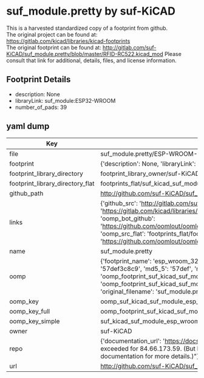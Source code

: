 # suf_module.pretty by suf-KiCAD  
This is a harvested standardized copy of a footprint from github.  
The original project can be found at:  
https://gitlab.com/kicad/libraries/kicad-footprints  
The original footprint can be found at:
http://gitlab.com/suf-KiCAD/suf_module.pretty/blob/master/RFID-RC522.kicad_mod
Please consult that link for additional, details, files, and license information.  
## Footprint Details
* description: None  
* libraryLink: suf_module:ESP32-WROOM  
* number_of_pads: 39  
## yaml dump  
| Key | Value |  
| --- | --- |  
| file | suf_module.pretty/ESP-WROOM-32.kicad_mod |  
| footprint | {'description': None, 'libraryLink': 'suf_module:ESP32-WROOM', 'number_of_pads': 39} |  
| footprint_library_directory | footprint_library_owner/suf-KiCAD_suf_module.pretty |  
| footprint_library_directory_flat | footprints_flat/suf_kicad_suf_module_esp_wroom_32/working |  
| github_path | http://github.com/suf-KiCAD/suf_module.pretty/blob/master/ESP-WROOM-32.kicad_mod |  
| links | {'github_src': 'http://gitlab.com/suf-KiCAD/suf_module.pretty/blob/master/RFID-RC522.kicad_mod', 'github_src_repo': 'https://gitlab.com/kicad/libraries/kicad-footprints', 'oomp_bot': 'footprints/suf_kicad_suf_module_esp_wroom_32/working', 'oomp_bot_github': 'https://github.com/oomlout/oomlout_oomp_footprint_bot/tree/main/footprints/suf_kicad_suf_module_esp_wroom_32/working', 'oomp_src_flat': 'footprints_flat/footprints_flat/suf_kicad_suf_module_esp_wroom_32/working', 'oomp_src_flat_github': 'https://github.com/oomlout/oomlout_oomp_footprint_src/tree/main/footprints_flat/suf_kicad_suf_module_esp_wroom_32/working'} |  
| name | suf_module.pretty |  
| oomp | {'footprint_name': 'esp_wroom_32', 'library_name': 'suf_module', 'md5': '57def3c8c93784a1a5addbcbccb1db22', 'md5_10': '57def3c8c9', 'md5_5': '57def', 'md5_6': '57def3', 'oomp_key': 'oomp_suf_kicad_suf_module_esp_wroom_32', 'oomp_key_extra': 'oomp_footprint_suf_kicad_suf_module_esp_wroom_32', 'oomp_key_full': 'oomp_footprint_suf_kicad_suf_module_esp_wroom_32_57def3', 'oomp_key_simple': 'suf_kicad_suf_module_esp_wroom_32', 'original_filename': 'suf_module.pretty/ESP-WROOM-32.kicad_mod', 'owner_name': 'suf_kicad'} |  
| oomp_key | oomp_suf_kicad_suf_module_esp_wroom_32 |  
| oomp_key_full | oomp_footprint_suf_kicad_suf_module_esp_wroom_32 |  
| oomp_key_simple | suf_kicad_suf_module_esp_wroom_32 |  
| owner | suf-KiCAD |  
| repo | {'documentation_url': 'https://docs.github.com/rest/overview/resources-in-the-rest-api#rate-limiting', 'message': "API rate limit exceeded for 84.66.173.59. (But here's the good news: Authenticated requests get a higher rate limit. Check out the documentation for more details.)"} |  
| url | http://github.com/suf-KiCAD/suf_module.pretty |  

